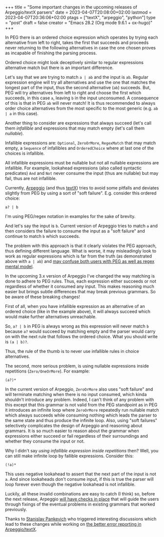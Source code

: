 +++
title = "Some important changes in the upcoming releases of Arpeggio/textX parsers"
date = 2023-04-07T20:08:00+02:00
lastmod = 2023-04-07T20:36:06+02:00
ptags = ["textX", "arpeggio", "python"]
type = "post"
draft = false
creator = "Emacs 28.2 (Org mode 9.6.1 + ox-hugo)"
+++

In PEG there is an ordered choice expression which operates by trying each
alternative from left to right, takes the first that succeeds and proceeds never
returning to the following alternatives in case the one chosen proves as
incapable of finishing the parsing process.

Ordered choice might look deceptively similar to regular expressions alternative
match but there is an important difference.

Let's say that we are trying to match `a | ab` and the input is `ab`. Regular
expression engine will try all alternatives and use the one that matches the
longest part of the input, thus the second alternative (`ab`) succeeds. But, PEG
will try alternatives from left to right and choose the first which succeeds, in
this case `a`, leaving `b` in the input unconsumed. A consequence of this is that in
PEG `ab` will never match! It is thus recommended to always order choice
alternatives from the most specific to the most generic (e.g. `ab | a` in this
case).

Another thing to consider are expressions that always succeed (let's call them
_infallible_ and expressions that may match empty (let's call them _nullable_).

Infallible expressions are: `Optional`, `ZeroOrMore`, `RegexMatch` that may match
empty, a `Sequence` of infallibles and `OrderedChoice` where at last one of the
choices is infallible.

All infallible expressions must be nullable but not all nullable expressions are
infallible. For example, lookahead expressions (also called syntactic
predicates) `And` and `Not` never consume the input (thus are nullable) but may
fail, thus are not infallible.

Currently, [Arpeggio](https://github.com/textX/Arpeggio) (and thus [textX](https://github.com/textX/textX)) tries to avoid some pitfalls and deviates
slightly from PEG by using a sort of "soft failure". E.g. consider this ordered
choice:

```text
a? | b
```

<div class="note">

I'm using PEG/regex notation in examples for the sake of brevity.

</div>

And let's say the input is `b`. Current version of Arpeggio tries to match `a` and
then considers the failure to consume the input as a "soft failure" and continue
to match `b` which succeeds.

The problem with this approach is that it clearly violates the PEG approach,
thus defining different language. What is worse, it may misleadingly look to
work as regular expressions which is far from the truth (as demonstrated above
with `a | ab`) and [may confuse both users with PEG as well as regex mental model](https://github.com/textX/Arpeggio/commit/db503c961bb7b4da2eddaf1615f66a193a6f9737#r107103641).

In the upcoming 3.x version of Arpeggio I've changed the way matching is done to
adhere to PEG rules. Thus, each expression either succeeds or not regardless of
whether it consumed any input. This makes reasoning much easier but brings
subtle differences that may break previous grammars. So be aware of these
breaking changes!

First of all, when you have infallible expression as an alternative of an
ordered choice (like in the example above), it will always succeed which would
make further alternatives unreachable.

So, `a? | b` in PEG is always wrong as this expression will never match `b` because
`a?` would succeed by matching empty and the parser would carry on with the next
rule that follows the ordered choice. What you should write is `(a | b)?`.

Thus, the rule of the thumb is to never use infallible rules in choice
alternatives.

The second, more serious problem, is using nullable expressions inside
repetitions (`Zero/OneOrMore`). For example:

```text
(a?)*
```

In the current version of Arpeggio, `ZeroOrMore` also uses "soft failure" and will
terminate matching when there is no input consumed, which kinda shouldn't
introduce any problem. Indeed, I can't think of any problem with this except
that this grammar is not valid from the PEG standpoint as in PEG it introduces
an infinite loop where `ZeroOrMore` repeatedly run nullable match which always
succeeds while consuming nothing which leads the parser to the same state and
thus produce the infinite loop. Also, using "soft failures" selectively
complicates the design of Arpeggio and reasoning about grammars. It is so much
easier to reason about the grammar when expressions either succeed or fail
regardless of their surroundings and whether they consume the input or not.

Why I didn't say _using infallible expression inside repetitions_ then? Well, you
can still make infinite loop by fallible expressions. Consider this:

```text
(!a)*
```

This uses negative lookahead to assert that the next part of the input is not `a`.
And since lookaheads don't consume input, if this is true the parser will loop
forever even though the negative lookahead is not infallible.

Luckily, all these invalid combinations are easy to catch (I think) so, before
the next release, Arpeggio [will have checks in place](https://github.com/textX/Arpeggio/issues/101) that will guide the users
through fixings of the eventual problems in existing grammars that worked
previously.

Thanks to [Stanislav Pankevich](https://github.com/stanislaw) who triggered interesting discussions which lead
to these changes while working on [the better error reporting in Arpeggio/textX](https://github.com/textX/Arpeggio/pull/102).
